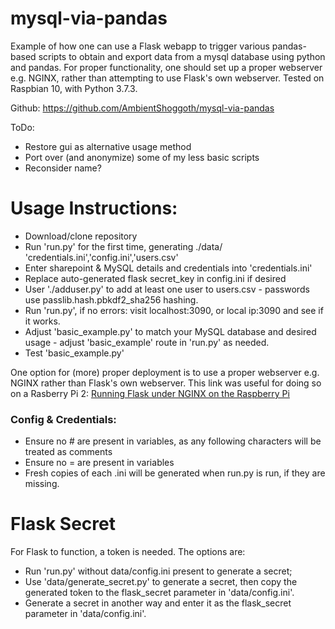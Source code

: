 # mysql-via-pandas
Example of how one can use a Flask webapp to trigger various pandas-based scripts to obtain and export data from a mysql database using python and pandas.
For proper functionality, one should set up a proper webserver e.g. NGINX, rather than attempting to use Flask's own webserver.
Tested on Raspbian 10, with Python 3.7.3.

Github: https://github.com/AmbientShoggoth/mysql-via-pandas

ToDo:
* Restore gui as alternative usage method
* Port over (and anonymize) some of my less basic scripts
* Reconsider name?

# Usage Instructions:
* Download/clone repository
* Run 'run.py' for the first time, generating ./data/ 'credentials.ini','config.ini','users.csv'
* Enter sharepoint & MySQL details and credentials into 'credentials.ini'
* Replace auto-generated flask secret_key in config.ini if desired
* User './adduser.py' to add at least one user to users.csv - passwords use passlib.hash.pbkdf2_sha256 hashing.
* Run 'run.py', if no errors: visit localhost:3090, or local ip:3090 and see if it works.
* Adjust 'basic_example.py' to match your MySQL database and desired usage - adjust 'basic_example' route in 'run.py' as needed.
* Test 'basic_example.py'

One option for (more) proper deployment is to use a proper webserver e.g. NGINX rather than Flask's own webserver.
This link was useful for doing so on a Rasberry Pi 2: [Running Flask under NGINX on the Raspberry Pi](https://www.raspberrypi-spy.co.uk/2018/12/running-flask-under-nginx-raspberry-pi/)

### Config & Credentials:
* Ensure no # are present in variables, as any following characters will be treated as comments
* Ensure no = are present in variables
* Fresh copies of each .ini will be generated when run.py is run, if they are missing.


# Flask Secret
For Flask to function, a token is needed. The options are:
* Run 'run.py' without data/config.ini present to generate a secret;
* Use 'data/generate_secret.py' to generate a secret, then copy the generated token to the flask_secret parameter in 'data/config.ini'.
* Generate a secret in another way and enter it as the flask_secret parameter in 'data/config.ini'.

